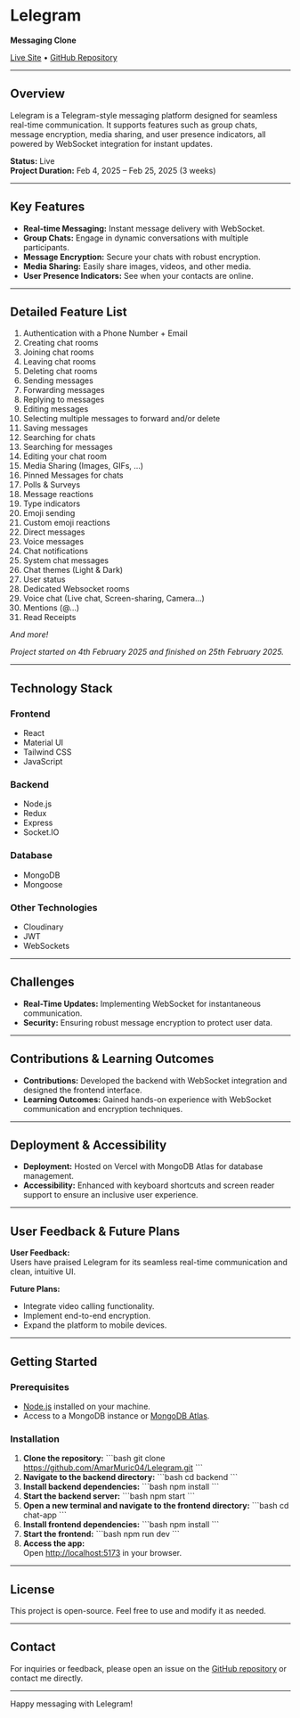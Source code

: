 # Lelegram

**Messaging Clone**

[Live Site](https://lelegram.vercel.app) • [GitHub Repository](https://github.com/AmarMuric04/Lelegram)

---

## Overview

Lelegram is a Telegram-style messaging platform designed for seamless real-time communication. It supports features such as group chats, message encryption, media sharing, and user presence indicators, all powered by WebSocket integration for instant updates.

**Status:** Live  
**Project Duration:** Feb 4, 2025 – Feb 25, 2025 (3 weeks)

---

## Key Features

- **Real-time Messaging:** Instant message delivery with WebSocket.
- **Group Chats:** Engage in dynamic conversations with multiple participants.
- **Message Encryption:** Secure your chats with robust encryption.
- **Media Sharing:** Easily share images, videos, and other media.
- **User Presence Indicators:** See when your contacts are online.

---

## Detailed Feature List

1. Authentication with a Phone Number + Email  
2. Creating chat rooms  
3. Joining chat rooms  
4. Leaving chat rooms  
5. Deleting chat rooms  
6. Sending messages  
7. Forwarding messages  
8. Replying to messages  
9. Editing messages  
10. Selecting multiple messages to forward and/or delete  
11. Saving messages  
12. Searching for chats  
13. Searching for messages  
14. Editing your chat room  
15. Media Sharing (Images, GIFs, ...)  
16. Pinned Messages for chats  
17. Polls & Surveys  
18. Message reactions  
19. Type indicators  
20. Emoji sending  
21. Custom emoji reactions  
22. Direct messages  
23. Voice messages  
24. Chat notifications  
25. System chat messages  
26. Chat themes (Light & Dark)  
27. User status  
28. Dedicated Websocket rooms  
29. Voice chat (Live chat, Screen-sharing, Camera...)  
30. Mentions (@...)  
31. Read Receipts  

*And more!*

_Project started on 4th February 2025 and finished on 25th February 2025._

---

## Technology Stack

### Frontend
- React
- Material UI
- Tailwind CSS
- JavaScript

### Backend
- Node.js
- Redux
- Express
- Socket.IO

### Database
- MongoDB
- Mongoose

### Other Technologies
- Cloudinary
- JWT
- WebSockets

---

## Challenges

- **Real-Time Updates:** Implementing WebSocket for instantaneous communication.
- **Security:** Ensuring robust message encryption to protect user data.

---

## Contributions & Learning Outcomes

- **Contributions:** Developed the backend with WebSocket integration and designed the frontend interface.
- **Learning Outcomes:** Gained hands-on experience with WebSocket communication and encryption techniques.

---

## Deployment & Accessibility

- **Deployment:** Hosted on Vercel with MongoDB Atlas for database management.
- **Accessibility:** Enhanced with keyboard shortcuts and screen reader support to ensure an inclusive user experience.

---

## User Feedback & Future Plans

**User Feedback:**  
Users have praised Lelegram for its seamless real-time communication and clean, intuitive UI.

**Future Plans:**
- Integrate video calling functionality.
- Implement end-to-end encryption.
- Expand the platform to mobile devices.

---

## Getting Started

### Prerequisites
- [Node.js](https://nodejs.org/) installed on your machine.
- Access to a MongoDB instance or [MongoDB Atlas](https://www.mongodb.com/cloud/atlas).

### Installation

1. **Clone the repository:**
   \`\`\`bash
   git clone https://github.com/AmarMuric04/Lelegram.git
   \`\`\`
2. **Navigate to the backend directory:**
   \`\`\`bash
   cd backend
   \`\`\`
3. **Install backend dependencies:**
   \`\`\`bash
   npm install
   \`\`\`
4. **Start the backend server:**
   \`\`\`bash
   npm start
   \`\`\`
5. **Open a new terminal and navigate to the frontend directory:**
   \`\`\`bash
   cd chat-app
   \`\`\`
6. **Install frontend dependencies:**
   \`\`\`bash
   npm install
   \`\`\`
7. **Start the frontend:**
   \`\`\`bash
   npm run dev
   \`\`\`
8. **Access the app:**  
   Open [http://localhost:5173](http://localhost:5173) in your browser.

---

## License

This project is open-source. Feel free to use and modify it as needed.

---

## Contact

For inquiries or feedback, please open an issue on the [GitHub repository](https://github.com/AmarMuric04/Lelegram) or contact me directly.

---

Happy messaging with Lelegram!
